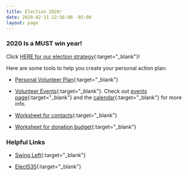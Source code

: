 ```yaml
---
title: Election 2020!
date: 2020-02-11 22:56:00 -05:00
layout: page
---
```


### 2020 Is a MUST win year!

Click [HERE for our election strategy](https://drive.google.com/file/d/1Hu8qxLBG4jgJO0t_9nNLbr59ExZ_5I3y/view?usp=sharing){:target="_blank"}! 

Here are some tools to help you create your personal action plan:  

* [Personal Volunteer Plan](https://drive.google.com/file/d/1xu0tnXUHrRnEQOotwek8t1EvxDpjEvHe/view?usp=sharing){:target="_blank"}

* [Volunteer Events](https://drive.google.com/file/d/1_jjEG-C5jJ8QzP0cjWJhKbR7mzHgrYpX/view?usp=sharing){:target="_blank"}. Check out [events page](http://www.indivisibleacton.org/events.html){:target="_blank"} and the [calendar](http://www.indivisibleacton.org/calendar.html){:target="_blank"} for more info.

* [Worksheet for contacts](https://drive.google.com/open?id=1b1SqDzTSb3geOk9VTXFmNYtrYHnoyCgR){:target="_blank"}

* [Worksheet for donation budget](https://drive.google.com/file/d/1PnTDRXb2hOxIbdNBxRVeyEPPJh1QFEBP/view?usp=sharing){:target="_blank"}


### Helpful Links

* [Swing Left](https://swingleft.org){:target="_blank"}

* [Elect535](https://elect535.org){:target="_blank"}
